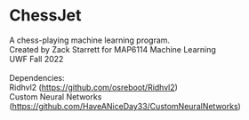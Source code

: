 # ChessJet

A chess-playing machine learning program.<br />
Created by Zack Starrett for MAP6114 Machine Learning<br />
UWF Fall 2022<br />
<br />
Dependencies: <br/>
Ridhvl2 (https://github.com/osreboot/Ridhvl2) <br />
Custom Neural Networks (https://github.com/HaveANiceDay33/CustomNeuralNetworks)
